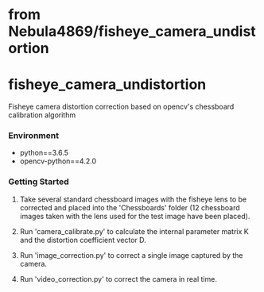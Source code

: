 # from Nebula4869/fisheye_camera_undistortion



# fisheye_camera_undistortion
Fisheye camera distortion correction based on opencv's chessboard calibration algorithm
### Environment

- python==3.6.5
- opencv-python==4.2.0


### Getting Started

1. Take several standard chessboard images with the fisheye lens to be corrected and placed into the 'Chessboards' folder (12 chessboard images taken with the lens used for the test image have been placed).
2. Run 'camera_calibrate.py' to calculate the internal parameter matrix K and the distortion coefficient vector D.

3. Run 'image_correction.py' to correct a single image captured by the camera.

4. Run 'video_correction.py' to correct the camera in real time.
